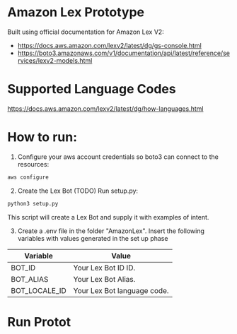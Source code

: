 # Amazon Lex Prototype

Built using official documentation for Amazon Lex V2:

- https://docs.aws.amazon.com/lexv2/latest/dg/gs-console.html
- https://boto3.amazonaws.com/v1/documentation/api/latest/reference/services/lexv2-models.html

# Supported Language Codes
https://docs.aws.amazon.com/lexv2/latest/dg/how-languages.html

# How to run:

1. Configure your aws account credentials so boto3 can connect to the resources:
```sh
aws configure
```

2. Create the Lex Bot (TODO)
Run setup.py:
```sh
python3 setup.py
```

This script will create a Lex Bot and supply it with examples of intent.

3. Create a .env file in the folder "AmazonLex". Insert the following variables with values generated in the set up phase

| Variable          | Value                         |
|-------------------|-------------------------------|
| BOT_ID            | Your Lex Bot ID ID.           |
| BOT_ALIAS         | Your Lex Bot Alias.           |
| BOT_LOCALE_ID     | Your Lex Bot language code.   |


# Run Protot